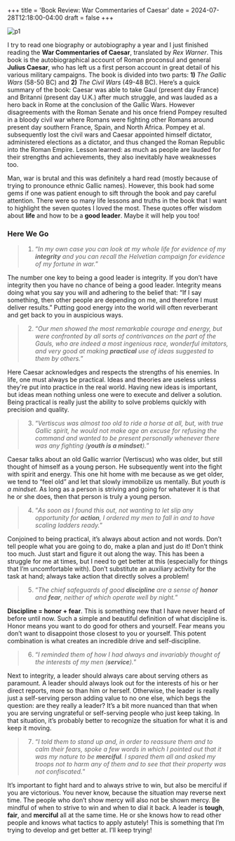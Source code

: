+++
title = 'Book Review: War Commentaries of Caesar'
date = 2024-07-28T12:18:00-04:00
draft = false
+++

![p1](/blog/20240728_War_Commentaries/caesar.jpg)

I try to read one biography or autobiography a year and I just finished reading the **War Commentaries of Caesar**, translated by *Rex Warner*. This book is the autobiographical account of Roman proconsul and general **Julius Caesar**, who has left us a first person account in great detail of his various military campaigns. The book is divided into two parts: **1)** *The Gallic Wars* (58-50 BC) and **2)** *The Civil Wars* (49-48 BC). Here’s a quick summary of the book: Caesar was able to take Gaul (present day France) and Britanni (present day U.K.) after much struggle, and was lauded as a hero back in Rome at the conclusion of the Gallic Wars. However disagreements with the Roman Senate and his once friend Pompey resulted in a bloody civil war where Romans were fighting other Romans around present day southern France, Spain, and North Africa. Pompey et al. subsequently lost the civil wars and Caesar appointed himself dictator, administered elections as a dictator, and thus changed the Roman Republic into the Roman Empire. Lesson learned: as much as people are lauded for their strengths and achievements, they also inevitably have weaknesses too.

Man, war is brutal and this was definitely a hard read (mostly because of trying to pronounce ethnic Gallic names). However, this book had some gems if one was patient enough to sift through the book and pay careful attention. There were so many life lessons and truths in the book that I want to highlight the seven quotes I loved the most. These quotes offer wisdom about **life** and how to be a **good leader**. Maybe it will help you too!

### Here We Go

> 1. “*In my own case you can look at my whole life for evidence of my **integrity** and you can recall the Helvetian campaign for evidence of my fortune in war.*” 

The number one key to being a good leader is integrity. If you don’t have integrity then you have no chance of being a good leader. Integrity means doing what you say you will and adhering to the belief that: “If I say something, then other people are depending on me, and therefore I must deliver results.” Putting good energy into the world will often reverberant and get back to you in auspicious ways.

> 2. “*Our men showed the most remarkable courage and energy, but were confronted by all sorts of contrivances on the part of the Gauls, who are indeed a most ingenious race, wonderful imitators, and very good at making **practical** use of ideas suggested to them by others.*”

Here Caesar acknowledges and respects the strengths of his enemies. In life, one must always be practical. Ideas and theories are useless unless they're put into practice in the real world. Having new ideas is important, but ideas mean nothing unless one were to execute and deliver a solution. Being practical is really just the ability to solve problems quickly with precision and quality.

> 3. “*Vertiscus was almost too old to ride a horse at all, but, with true Gallic spirit, he would not make age an excuse for refusing the command and wanted to be present personally whenever there was any fighting (**youth is a mindset**).*”

Caesar talks about an old Gallic warrior (Vertiscus) who was older, but still thought of himself as a young person. He subsequently went into the fight with spirit and energy. This one hit home with me because as we get older, we tend to “feel old” and let that slowly immobilize us mentally. But *youth is a mindset*. As long as a person is striving and going for whatever it is that he or she does, then that person is truly a young person. 

> 4. “*As soon as I found this out, not wanting to let slip any opportunity for **action**, I ordered my men to fall in and to have scaling ladders ready.*”

Conjoined to being practical, it’s always about action and not words. Don’t tell people what you are going to do, make a plan and just do it! Don’t think too much. Just start and figure it out along the way. This has been a struggle for me at times, but I need to get better at this (especially for things that I’m uncomfortable with). Don’t substitute an auxiliary activity for the task at hand; always take action that directly solves a problem!

> 5. “*The chief safeguards of good **discipline** are a sense of **honor** and **fear**, neither of which operate well by night.*”

**Discipline = honor + fear**. This is something new that I have never heard of before until now. Such a simple and beautiful definition of what discipline is. Honor means you want to do good for others and yourself. Fear means you don’t want to disappoint those closest to you or yourself. This potent combination is what creates an incredible drive and self-discipline. 

> 6. “*I reminded them of how I had always and invariably thought of the interests of my men (**service**).*”

Next to integrity, a leader should always care about serving others as paramount. A leader should always look out for the interests of his or her direct reports, more so than him or herself. Otherwise, the leader is really just a self-serving person adding value to no one else, which begs the question: are they really a leader? It’s a bit more nuanced than that when you are serving ungrateful or self-serving people who just keep taking. In that situation, it’s probably better to recognize the situation for what it is and keep it moving.

> 7. “*I told them to stand up and, in order to reassure them and to calm their fears, spoke a few words in which I pointed out that it was my nature to be **merciful**. I spared them all and asked my troops not to harm any of them and to see that their property was not confiscated.*”

It’s important to fight hard and to always strive to win, but also be merciful if you are victorious. You never know, because the situation may reverse next time. The people who don’t show mercy will also not be shown mercy. Be mindful of when to strive to win and when to dial it back. A leader is **tough**, **fair**, and **merciful** all at the same time. He or she knows how to read other people and knows what tactics to apply astutely! This is something that I’m trying to develop and get better at. I’ll keep trying!

